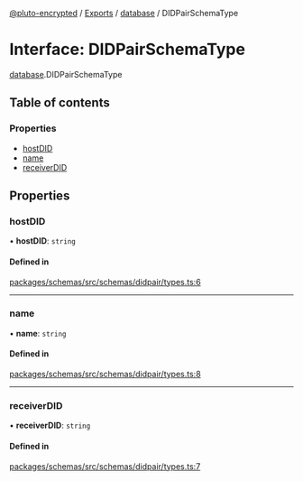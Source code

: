 [@pluto-encrypted](../README.md) / [Exports](../modules.md) / [database](../modules/database-1.md) / DIDPairSchemaType

# Interface: DIDPairSchemaType

[database](../modules/database-1.md).DIDPairSchemaType

## Table of contents

### Properties

- [hostDID](database-1.DIDPairSchemaType.md#hostdid)
- [name](database-1.DIDPairSchemaType.md#name)
- [receiverDID](database-1.DIDPairSchemaType.md#receiverdid)

## Properties

### hostDID

• **hostDID**: `string`

#### Defined in

[packages/schemas/src/schemas/didpair/types.ts:6](https://github.com/atala-community-projects/pluto-encrypted/blob/a4d8dff/packages/schemas/src/schemas/didpair/types.ts#L6)

___

### name

• **name**: `string`

#### Defined in

[packages/schemas/src/schemas/didpair/types.ts:8](https://github.com/atala-community-projects/pluto-encrypted/blob/a4d8dff/packages/schemas/src/schemas/didpair/types.ts#L8)

___

### receiverDID

• **receiverDID**: `string`

#### Defined in

[packages/schemas/src/schemas/didpair/types.ts:7](https://github.com/atala-community-projects/pluto-encrypted/blob/a4d8dff/packages/schemas/src/schemas/didpair/types.ts#L7)
